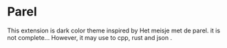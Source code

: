 # Parel

This extension is dark color theme inspired by Het meisje met de parel.
it is not complete...
However, it may use to cpp, rust and json .
